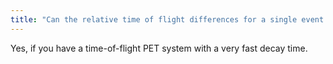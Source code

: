 ```yaml
---
title: "Can the relative time of flight differences for a single event be used to better estimate the position along the line of response?"
---
```

Yes, if you have a time-of-flight PET system with a very fast decay time.

